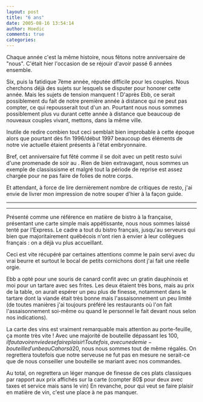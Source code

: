 ```yaml
---
layout: post
title: "6 ans"
date: 2005-08-16 13:54:14
author: Hoedic
comments: true
categories: 
---
```



Chaque année c'est la même histoire, nous fêtons notre anniversaire de "nous". C'était hier l'occasion de se réjouir d'avoir passé 6 années ensemble.

Six, puis la fatidique 7ème année, réputée difficile pour les couples. Nous cherchons déjà des sujets sur lesquels se disputer pour honorer cette année. Mais les sujets de tension manquent ! D'après Ebb, ce serait possiblement du fait de notre première année à distance qui ne peut pas compter, ce qui repousserait tout d'un an. Pourtant nous nous sommes possiblement plus vu durant cette année à distance que beaucoup de nouveaux couples vivant, mettons, dans la même ville.

Inutile de redire combien tout ceci semblait bien improbable à cette époque alors que pourtant dès fin 1996/début 1997 beaucoup des éléments de notre vie actuelle étaient présents à l'état embryonnaire.

Bref, cet anniversaire fut fêté comme il se doit avec un petit resto suivi d'une promenade de soir au . Rien de bien extravagant, nous sommes un exemple de classissisme et malgré tout la période de reprise est assez chargée pour ne pas faire de folies de notre corps.

Et attendant, à force de lire dernièrement nombre de critiques de resto, j'ai envie de livrer mon impression de notre souper d'hier à la façon guide.

***

****

Présenté comme une référence en matière de bistro à la française, présentant une carte simple mais appétissante, nous nous sommes laissé tenté par l'Express. Le cadre a tout du bistro français, jusqu'au serveurs qui bien que majoritairement québécois n'ont rien à envier à leur collègues français : on a déjà vu plus accueillant.

Ceci est vite récupéré par certaines attentions comme le pain servi avec du vrai beurre et surtout le bocal de petits cornichons dont j'ai fait une réelle orgie.

Ebb a opté pour une souris de canard confit avec un gratin dauphinois et moi pour un tartare avec ses frites. Les deux étaient très bons, mais au prix de la table, on aurait espérer un peu plus de finesse, notamment dans le tartare dont la viande était très bonne mais l'assaisonnement un peu limité (de toutes manières j'ai toujours préféré les restaurants où l'on fait l'assaisonnement soi-même ou quand le personnel le fait devant nous selon nos indications).

La carte des vins est vraiment remarquable mais attention au porte-feuille, ça monte très vite ! Avec une majorité de bouteille dépassant les 100$, il faut avoir envie de se faire plaisir ! Toutefois, avec une demie-bouteille d'un beau Cahors à 20$, nous nous sommes tout de même régalés. On regrettera toutefois que notre serveuse ne fut pas en mesure ne serait-ce que de nous conseiller une bouteille se mariant avec nos commandes.

Au total, on regrettera un léger manque de finesse de ces plats classiques par rapport aux prix affichés sur la carte (compter 80$ pour deux avec taxes et service mais sans le vin) En revanche, pour qui veut se faire plaisir en matière de vin, c'est une place à ne pas manquer.